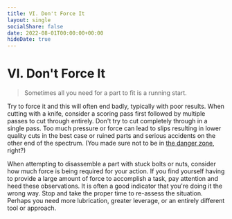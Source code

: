 ```yaml
---
title: VI. Don't Force It
layout: single
socialShare: false
date: 2022-08-01T00:00:00+00:00
hideDate: true
---
```

<!--more-->

# VI. Don't Force It

> Sometimes all you need for a part to fit is a running start.

Try to force it and this will often end badly, typically with poor results.  When cutting with a knife, consider a scoring pass first followed by multiple passes to cut through entirely.  Don't try to cut completely through in a single pass.  Too much pressure or force can lead to slips resulting in lower quality cuts in the best case or ruined parts and serious accidents on the other end of the spectrum. (You made sure not to be in [the danger zone](/on-making/iv-the-danger-zone), right?)

When attempting to disassemble a part with stuck bolts or nuts, consider how much force is being required for your action.  If you find yourself having to provide a large amount of force to accomplish a task, pay attention and heed these observations.  It is often a good indicator that you're doing it the wrong way.  Stop and take the proper time to re-assess the situation.  Perhaps you need more lubrication, greater leverage, or an entirely different tool or approach.  

